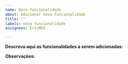 ```yaml
---
name: Nova funcionalidade
about: Adicionar nova funcionalidade
title: ''
labels: nova funcionalidade
assignees: EricMGS

---
```


**Descreva aqui as funcionalidades a serem adicionadas:**  
  
  
**Observações:**
